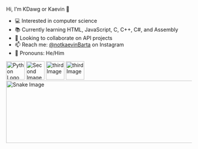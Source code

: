 Hi, I’m KDawg or Kaevin 👋

- 💻 Interested in computer science
- 📚 Currently learning HTML, JavaScript, C, C++, C#, and Assembly
- 🤝 Looking to collaborate on API projects
- 📫 Reach me: [@notkaevinBarta](https://www.instagram.com/notkaevinBarta/) on Instagram
- 🚻 Pronouns: He/Him

<img src="https://github.com/KDawg2004/KDawg2004/assets/135804688/4a4b2008-329e-47eb-91c9-c140ddba455d-original.svg" alt="Python Logo" width="50" height="50">
<img src="https://github.com/KDawg2004/KDawg2004/assets/135804688/2f9b2c57-e005-4555-83b0-cc965f84fef2" alt="Second Image" width="50" height="50">
<img src="https://github.com/KDawg2004/KDawg2004/assets/135804688/cad0b8f4-d61c-4a90-87a2-7d3ef4da65cd" alt="third Image" width="50" height="50">
<img src="https://github.com/KDawg2004/KDawg2004/assets/135804688/cad0b8f4-d61c-4a90-87a2-7d3ef4da65cd" alt="third Image" width="50" height="50">
<br>
<img src="https://github.com/sammorozov/sammorozov/raw/main/assets/github-snake.svg" alt="Snake Image" width="600" height="170">




